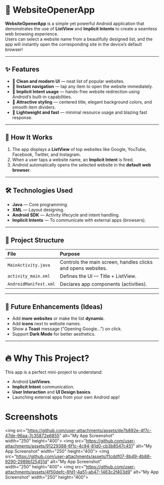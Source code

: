 
# 🌟 WebsiteOpenerApp

**WebsiteOpenerApp** is a simple yet powerful Android application that demonstrates the use of **ListView** and **Implicit Intents** to create a seamless web browsing experience.  
Users can select a website name from a beautifully designed list, and the app will instantly open the corresponding site in the device’s default browser!

---

## ✨ Features

- 📃 **Clean and modern UI** — neat list of popular websites.
- 🔗 **Instant navigation** — tap any item to open the website immediately.
- 🎯 **Implicit Intent usage** — hands-free website redirection using Android’s built-in capabilities.
- 🎨 **Attractive styling** — centered title, elegant background colors, and smooth item dividers.
- 🚀 **Lightweight and fast** — minimal resource usage and blazing fast response.

---

## 📱 How It Works

1. The app displays a **ListView** of top websites like Google, YouTube, Facebook, Twitter, and Instagram.
2. When a user taps a website name, an **Implicit Intent** is fired.
3. Android automatically opens the selected website in the **default web browser**.

---

## 🛠️ Technologies Used

- **Java** — Core programming.
- **XML** — Layout designing.
- **Android SDK** — Activity lifecycle and intent handling.
- **Implicit Intents** — To communicate with external apps (browsers).

---

## 📂 Project Structure

| File | Purpose |
|:---|:---|
| `MainActivity.java` | Controls the main screen, handles clicks and opens websites. |
| `activity_main.xml` | Defines the UI — Title + ListView. |
| `AndroidManifest.xml` | Declares app components (activities). |

---

## 🚀 Future Enhancements (Ideas)

- Add **more websites** or make the list **dynamic**.
- Add **icons** next to website names.
- Show a **Toast** message ("Opening Google...") on click.
- Support **Dark Mode** for better aesthetics.

---



# 🔥 Why This Project?

This app is a perfect mini-project to understand:
- Android **ListViews**.
- **Implicit Intent** communication.
- **User Interaction** and **UI Design basics**.
- Launching external apps from your own Android app!

# Screenshots
<img src="https://github.com/user-attachments/assets/de7b892e-4f7c-47de-96aa-7c35872e6855" alt="My App Screenshot" width="250" height="400">
<img src="https://github.com/user-attachments/assets/91229388-6f1c-4c94-81d0-cb3b8547c451" alt="My App Screenshot" width="250" height="400">
<img src="https://github.com/user-attachments/assets/f1cddf07-8b49-4b88-9290-2989b125451d" alt="My App Screenshot" width="250" height="400">
<img src="https://github.com/user-attachments/assets/4f50defc-6fd1-4a51-ab47-1463c2f403d9" alt="My App Screenshot" width="250" height="400">



